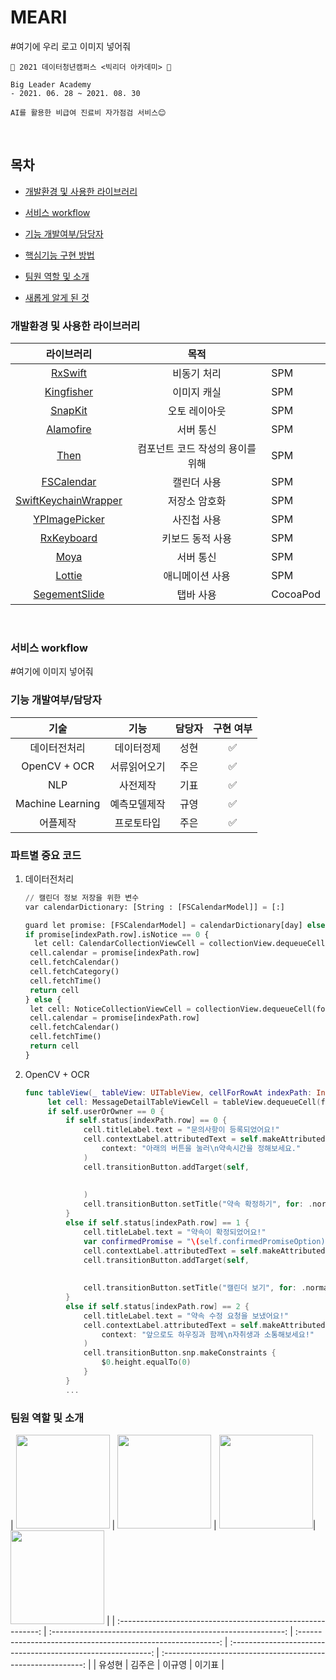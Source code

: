 # MEARI

#여기에 우리 로고 이미지 넣어줘


```
🍎 2021 데이터청년캠퍼스 <빅리더 아카데미> 🍎

Big Leader Academy
- 2021. 06. 28 ~ 2021. 08. 30

AI를 활용한 비급여 진료비 자가점검 서비스😊
```


<br/>

## 목차

- [개발환경 및 사용한 라이브러리](#개발환경-및-사용한-라이브러리)

- [서비스 workflow](#서비스-workflow)

- [기능 개발여부/담당자](#기능-개발여부/담당자)

- [핵심기능 구현 방법](#핵심기능-구현-방법)

- [팀원 역할 및 소개](팀원-역할-및-소개)

- [새롭게 알게 된 것](#새롭게-알게-된-것)

### 개발환경 및 사용한 라이브러리

|                          라이브러리                          |               목적               |      |
| :----------------------------------------------------------: | :------------------------------: | ---- |
|       [RxSwift](https://github.com/ReactiveX/RxSwift)        |           비동기 처리            | SPM  |
|     [Kingfisher](https://github.com/onevcat/Kingfisher)      |           이미지 캐실            | SPM  |
|        [SnapKit](https://github.com/SnapKit/SnapKit)         |          오토 레이아웃           | SPM  |
|     [Alamofire](https://github.com/Alamofire/Alamofire)      |            서버 통신             | SPM  |
|           [Then](https://github.com/devxoul/Then)            | 컴포넌트 코드 작성의 용이를 위해 | SPM  |
|   [FSCalendar](https://github.com/WenchaoD/FSCalendar.git)   |           캘린더 사용            | SPM  |
| [SwiftKeychainWrapper](https://github.com/jrendel/SwiftKeychainWrapper) |          저장소 암호화           | SPM  |
| [YPImagePicker](https://github.com/Yummypets/YPImagePicker)  |           사진첩 사용            | SPM  |
| [RxKeyboard](https://github.com/RxSwiftCommunity/RxKeyboard) |         키보드 동적 사용         | SPM  |
| [Moya](https://github.com/Moya/Moya)                         |          서버 통신              | SPM  |
| [Lottie](https://github.com/airbnb/lottie-ios)               |          애니메이션 사용        | SPM  |
| [SegementSlide](https://github.com/Jiar/SegementSlide) | 탭바 사용 | CocoaPod |

<br>

### 서비스 workflow

#여기에 이미지 넣어줘



### 기능 개발여부/담당자

|    기술     |        기능        | 담당자 | 구현 여부 |
| :---------: | :---------------------: | :----: | :-------: |
|  데이터전처리   |        데이터정제         |  성현  |     ✅     |
|  OpenCV + OCR   |        서류읽어오기         |  주은  |     ✅     |
|   NLP    |         사전제작          |  기표  |     ✅     |
|  Machine Learning   |        예측모델제작        |  규영  |     ✅     |
|      어플제작       |        프로토타입         |  주은  |     ✅     |



### 파트별 중요 코드
1. 데이터전처리

   ~~~python
   // 캘린더 정보 저장을 위한 변수
   var calendarDictionary: [String : [FSCalendarModel]] = [:]
   
   guard let promise: [FSCalendarModel] = calendarDictionary[day] else { return UICollectionViewCell() }
   if promise[indexPath.row].isNotice == 0 {
     let cell: CalendarCollectionViewCell = collectionView.dequeueCell(forIndexPath: indexPath)
   	cell.calendar = promise[indexPath.row]
   	cell.fetchCalendar()
   	cell.fetchCategory()
   	cell.fetchTime()
   	return cell
   } else {
   	let cell: NoticeCollectionViewCell = collectionView.dequeueCell(forIndexPath: indexPath)
   	cell.calendar = promise[indexPath.row]
   	cell.fetchCalendar()
   	cell.fetchTime()
   	return cell
   }
   
   ~~~

2. OpenCV + OCR

   ```swift
   func tableView(_ tableView: UITableView, cellForRowAt indexPath: IndexPath) -> UITableViewCell {
   		let cell: MessageDetailTableViewCell = tableView.dequeueCell(forIndexPath: indexPath)
   		if self.userOrOwner == 0 {
   			if self.status[indexPath.row] == 0 {
   				cell.titleLabel.text = "문의사항이 등록되었어요!"
   				cell.contextLabel.attributedText = self.makeAttributed(
   					context: "아래의 버튼을 눌러\n약속시간을 정해보세요."
   				)
   				cell.transitionButton.addTarget(self,
   																				action: #selector(didTapConfirmButton(_:)),
   																				for: .touchUpInside
   				)
   				cell.transitionButton.setTitle("약속 확정하기", for: .normal)
   			}
   			else if self.status[indexPath.row] == 1 {
   				cell.titleLabel.text = "약속이 확정되었어요!"
   				var confirmedPromise = "\(self.confirmedPromiseOption)예정이에요\n 캘린더에서 일정을 확인해보세요."
   				cell.contextLabel.attributedText = self.makeAttributed(context: confirmedPromise)				
   				cell.transitionButton.addTarget(self,
   																				action: #selector(didTapCalendarButton(_:)),
   																				for: .touchUpInside)
   				cell.transitionButton.setTitle("캘린더 보기", for: .normal)
   			}
   			else if self.status[indexPath.row] == 2 {
   				cell.titleLabel.text = "약속 수정 요청을 보냈어요!"
   				cell.contextLabel.attributedText = self.makeAttributed(
   					context: "앞으로도 하우징과 함께\n자취생과 소통해보세요!"
   				)
   				cell.transitionButton.snp.makeConstraints {
   					$0.height.equalTo(0)
   				}
   			}
   			...
   ```

### 팀원 역할 및 소개

| <IMG src="https://https://github.com/yooseonghyeon.png?size=100" width="150"> | <IMG src="https://github.com/JubyKim.png?size=100" width="150"> | <IMG src="https://github.com/fluffyword.png?size=100" width="150">| <IMG src="https://https://github.com/Giggle1998.png?size=100" width="150"> |
| :----------------------------------------------------------: | :----------------------------------------------------------: | :----------------------------------------------------------: | :----------------------------------------------------------: | :----------------------------------------------------------: |
|                            유성현                            |                            김주은                            |                            이규영                            |                            이기표                            |

